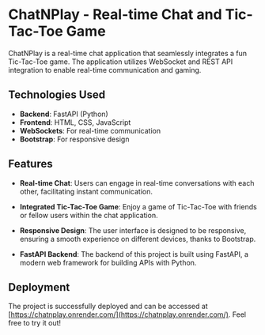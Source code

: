 # ChatNPlay - Real-time Chat and Tic-Tac-Toe Game

ChatNPlay is a real-time chat application that seamlessly integrates a fun Tic-Tac-Toe game. The application utilizes WebSocket and REST API integration to enable real-time communication and gaming.

## Technologies Used

- **Backend**: FastAPI (Python)
- **Frontend**: HTML, CSS, JavaScript
- **WebSockets**: For real-time communication
- **Bootstrap**: For responsive design

## Features

- **Real-time Chat**: Users can engage in real-time conversations with each other, facilitating instant communication.

- **Integrated Tic-Tac-Toe Game**: Enjoy a game of Tic-Tac-Toe with friends or fellow users within the chat application.

- **Responsive Design**: The user interface is designed to be responsive, ensuring a smooth experience on different devices, thanks to Bootstrap.

- **FastAPI Backend**: The backend of this project is built using FastAPI, a modern web framework for building APIs with Python.

## Deployment

The project is successfully deployed and can be accessed at [https://chatnplay.onrender.com/](https://chatnplay.onrender.com/). Feel free to try it out!
